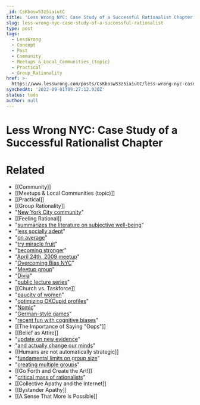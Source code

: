 ```yaml
---
_id: CsKboswS3z5iaiutC
title: 'Less Wrong NYC: Case Study of a Successful Rationalist Chapter'
slug: less-wrong-nyc-case-study-of-a-successful-rationalist
type: post
tags:
  - LessWrong
  - Concept
  - Post
  - Community
  - Meetups_&_Local_Communities_(topic)
  - Practical
  - Group_Rationality
href: >-
  https://www.lesswrong.com/posts/CsKboswS3z5iaiutC/less-wrong-nyc-case-study-of-a-successful-rationalist
synchedAt: '2022-09-01T09:27:12.920Z'
status: todo
author: null
---
```


# Less Wrong NYC: Case Study of a Successful Rationalist Chapter


# Related

- [[Community]]
- [[Meetups & Local Communities (topic)]]
- [[Practical]]
- [[Group Rationality]]
- "[New York City community](http://wiki.lesswrong.com/wiki/NYC_meetup_group)"
- [[Feeling Rational]]
- "[summarizes the literature on subjective well-being](/lw/3nn/scientific_selfhelp_the_state_of_our_knowledge)"
- "[less socially adept](/lw/28l/do_you_have_highfunctioning_aspergers_syndrome)"
- "[on average](/lw/2am/aspergers_survey_reresults)"
- "[try miracle fruit](http://en.wikipedia.org/wiki/Synsepalum_dulcificum)"
- "[becoming stronger](http://wiki.lesswrong.com/wiki/Tsuyoku_naritai)"
- "[April 24th, 2009 meetup](http://www.overcomingbias.com/2009/04/nyc-meetup-friday-7pm.html)"
- "[Overcoming Bias NYC](http://groups.google.com/group/overcomingbiasnyc)"
- "[Meetup group](http://www.meetup.com/Less-Wrong-Overcoming-Bias-NYC/)"
- "[Divia](http://meaningandmagic.com/?c=1)"
- "[public lecture series](http://www.meetup.com/Less-Wrong-Overcoming-Bias-NYC/events/16332288/)"
- [[Church vs. Taskforce]]
- "[paucity of women](/lw/ap/of_gender_and_rationality)"
- "[optimizing OKCupid profiles](/lw/2tw/love_and_rationality_less_wrongers_on_okcupid)"
- "[Nomic](http://en.wikipedia.org/wiki/Nomic)"
- "[German-style games](http://en.wikipedia.org/wiki/German-style_board_game)"
- "[recent fun with cognitive biases](/lw/4fp/fun_and_games_with_cognitive_biases/)"
- [[The Importance of Saying "Oops"]]
- [[Belief as Attire]]
- "[update on new evidence](http://yudkowsky.net/rational/bayes)"
- "[and actually change our minds](http://wiki.lesswrong.com/wiki/How_To_Actually_Change_Your_Mind)"
- [[Humans are not automatically strategic]]
- "[fundamental limits on group size](/lw/x9/dunbars_function)"
- "[creating multiple groups](http://wiki.lesswrong.com/mediawiki/index.php?title=NYC_meetup_group#Regular_Meetups)"
- [[Go Forth and Create the Art!]]
- "[critical mass of rationalists](/lw/43s/starting_a_lw_meetup_is_easy/3gbz)"
- [[Collective Apathy and the Internet]]
- [[Bystander Apathy]]
- [[A Sense That More Is Possible]]